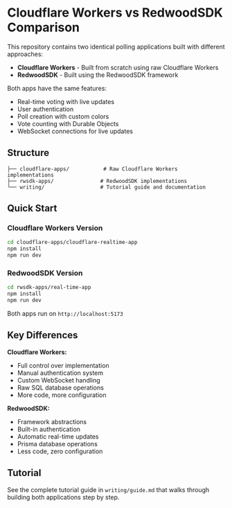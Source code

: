 # Cloudflare Workers vs RedwoodSDK Comparison

This repository contains two identical polling applications built with different approaches:

- **Cloudflare Workers** - Built from scratch using raw Cloudflare Workers
- **RedwoodSDK** - Built using the RedwoodSDK framework

Both apps have the same features:
- Real-time voting with live updates
- User authentication
- Poll creation with custom colors
- Vote counting with Durable Objects
- WebSocket connections for live updates

## Structure

```
├── cloudflare-apps/           # Raw Cloudflare Workers implementations
├── rwsdk-apps/               # RedwoodSDK implementations
└── writing/                  # Tutorial guide and documentation
```

## Quick Start

### Cloudflare Workers Version
```bash
cd cloudflare-apps/cloudflare-realtime-app
npm install
npm run dev
```

### RedwoodSDK Version
```bash
cd rwsdk-apps/real-time-app
npm install
npm run dev
```

Both apps run on `http://localhost:5173`

## Key Differences

**Cloudflare Workers:**
- Full control over implementation
- Manual authentication system
- Custom WebSocket handling
- Raw SQL database operations
- More code, more configuration

**RedwoodSDK:**
- Framework abstractions
- Built-in authentication
- Automatic real-time updates
- Prisma database operations
- Less code, zero configuration

## Tutorial

See the complete tutorial guide in `writing/guide.md` that walks through building both applications step by step.
